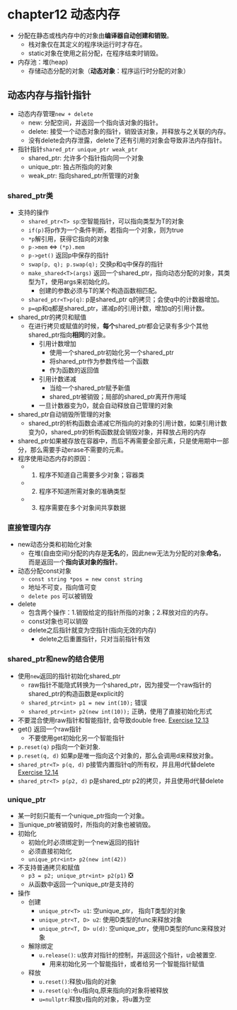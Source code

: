 # chapter12 动态内存
- 分配在静态或栈内存中的对象由**编译器自动创建和销毁**。
  - 栈对象仅在其定义的程序块运行时才存在。
  - static对象在使用之前分配，在程序结束时销毁。
- 内存池：堆(heap)
  - 存储动态分配的对象（**动态对象**：程序运行时分配的对象）

## 动态内存与指针指针
- 动态内存管理`new + delete`
  - new: 分配空间，并返回一个指向该对象的指针。
  - delete: 接受一个动态对象的指针，销毁该对象，并释放与之关联的内存。
  - 没有delete会内存泄露，delete了还有引用的对象会导致非法内存指针。
- 指针指针`shared_ptr unique_ptr weak_ptr`
  - shared_ptr: 允许多个指针指向同一个对象
  - unique_ptr: 独占所指向的对象
  - weak_ptr: 指向shared_ptr所管理的对象

### shared_ptr类
- 支持的操作
  - `shared_ptr<T> sp`:空智能指针，可以指向类型为T的对象
  - `if(p)`将p作为一个条件判断，若指向一个对象，则为true
  - `*p`解引用，获得它指向的对象
  - `p->mem` <=>  `(*p).mem`
  - `p->get()` 返回p中保存的指针
  - `swap(p, q); p.swap(q);` 交换p和q中保存的指针
  - `make_shared<T>(args)` 返回一个shared_ptr，指向动态分配的对象，其类型为T，使用args来初始化的。
    - 创建的参数必须与T的某个构造函数相匹配。
  - `shared_ptr<T>p(q)`: p是shared_ptr q的拷贝；会使q中的计数器增加。
  - `p=q`p和q都是shared_ptr，递减p的引用计数，增加q的引用计数。
- shared_ptr的拷贝和赋值
  - 在进行拷贝或赋值的时候，**每个**shared_ptr都会记录有多少个其他shared_ptr指向**相同**的对象。
    -  引用计数增加
       -  使用一个shared_ptr初始化另一个shared_ptr
       -  将shared_ptr作为参数传给一个函数
       -  作为函数的返回值
    - 引用计数递减
      - 当给一个shared_ptr赋予新值
      - shared_ptr被销毁；局部的shared_ptr离开作用域
    - 一旦计数器变为0，就会自动释放自己管理的对象
- shared_ptr自动销毁所管理的对象
  - shared_ptr的析构函数会递减它所指向的对象的引用计数，如果引用计数变为0，shared_ptr的析构函数就会销毁对象，并释放占用的内存
- shared_ptr如果被存放在容器中，而后不再需要全部元素，只是使用期中一部分，那么需要手动erase不需要的元素。
- 程序使用动态内存的原因：
  - 1. 程序不知道自己需要多少对象；容器类
  - 2. 程序不知道所需对象的准确类型
  - 3. 程序需要在多个对象间共享数据

### 直接管理内存
- new动态分类和初始化对象
  - 在堆(自由空间)分配的内存是**无名**的，因此new无法为分配的对象**命名**，而是返回一个**指向该对象的指针**。
- 动态分配const对象
  - `const string *pos = new const string`
  - 地址不可变，指向值可变
  - `delete pos` 可以被销毁
- delete
  - 包含两个操作：1.销毁给定的指针所指的对象；2.释放对应的内存。
  - const对象也可以销毁
  - delete之后指针就变为空指针(指向无效的内存)
    - delete之后重置指针，只对当前指针有效

### shared_ptr和new的结合使用
- 使用`new`返回的指针初始化shared_ptr
  - raw指针不能隐式转换为一个shared_ptr，因为接受一个raw指针的shared_ptr的构造函数是explicit的
  - `shared_ptr<int> p1 = new int(10);` 错误
  - `shared_ptr<int> p2(new int(10));` 正确，使用了直接初始化形式
- 不要混合使用raw指针和智能指针, 会导致double free. [Exercise 12.13](../ch12/ex12_13.cpp)
- get() 返回一个raw指针
  - 不要使用get初始化另一个智能指针
- `p.reset(q)` p指向一个新对象. 
- `p.reset(q, d)` 如果p是唯一指向这个对象的，那么会调用d来释放对象。
- `shared_ptr<T> p(q, d)` p接管内置指针q的所有权，并且用d代替delete [Exercise 12.14](../ch12/ex12_14.cpp)
- `shared_ptr<T> p(p2, d)` p是shared_ptr p2的拷贝，并且使用d代替delete


### unique_ptr
- 某一时刻只能有一个unique_ptr指向一个对象。
- 当unique_ptr被销毁时，所指向的对象也被销毁。
- 初始化
  - 初始化时必须绑定到一个new返回的指针
  - 必须直接初始化
  - `unique_ptr<int> p2(new int(42))`
- 不支持普通拷贝和赋值
  - `p3 = p2; unique_ptr<int> p2(p1)` ❎
  - 从函数中返回一个unique_ptr是支持的
- 操作
  - 创建
    - `unique_ptr<T> u1`: 空unique_ptr， 指向T类型的对象
    - `unique_ptr<T, D> u2`: 使用D类型的func来释放对象
    - `unique_ptr<T, D> u(d)`: 空unique_ptr，使用D类型的func来释放对象
  - 解除绑定
    - `u.release()`: u放弃对指针的控制，并返回这个指针，u会被置空.
      - 用来初始化另一个智能指针，或者给另一个智能指针赋值
  - 释放
    - `u.reset()`:释放u指向的对象
    - `u.reset(q)`:令u指向q,原来指向的对象将被释放
    - `u=nullptr`:释放u指向的对象，将u置为空